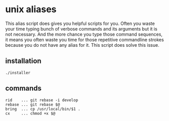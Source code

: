 # unix aliases

This alias script does gives you helpful scripts for you.
Often you waste your time typing bunch of verbose commands and its
arguments but it is not necessary.
And the more chance you type those command sequences, it means you
often waste you time for those repetitive commandline strokes because
you do not have any alias for it.
This script does solve this issue.

## installation

```
./installer
```

## commands

```
rid    ... git rebase -i develop
rebase ... git rebase $@
bring  ... cp /usr/local/bin/$1 .
cx     ... chmod +x $@ 
```
